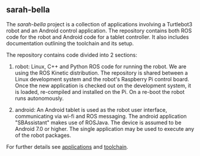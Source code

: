 ## sarah-bella
The *sarah-bella* project is a collection of applications involving a Turtlebot3 robot and an Android control application. The repository contains both ROS code for the robot and
Android code for a tablet controller. It also includes documentation outlining the toolchain and its setup.

The repository contains code divided into 2 sections:

1) robot: Linux, C++ and Python ROS code for running the robot. We are using the ROS Kinetic distribution. The repository is shared between a Linux development system and the robot's Raspberry Pi control board. Once the new application is checked out on the development system, it is loaded, re-compiled and installed on the Pi. On a re-boot the robot runs autonomously.

2) android: An Android tablet is used as the robot user interface, communicating via wi-fi and ROS messaging. The android application
 "SBAssistant" makes use of ROSJava. The device is assumed to be Android 7.0 or higher. The single application may be used to execute any of the robot packages.

 For further details see [applications](http://github.com/chuckcoughlin/sarah-bella/tree/master/docs/applications.md) and [toolchain](https://github.com/chuckcoughlin/sarah-bella/tree/master/docs/toolchain.md).
